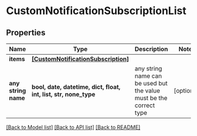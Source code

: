 # CustomNotificationSubscriptionList


## Properties
Name | Type | Description | Notes
------------ | ------------- | ------------- | -------------
**items** | [**[CustomNotificationSubscription]**](CustomNotificationSubscription.md) |  | 
**any string name** | **bool, date, datetime, dict, float, int, list, str, none_type** | any string name can be used but the value must be the correct type | [optional]

[[Back to Model list]](../README.md#documentation-for-models) [[Back to API list]](../README.md#documentation-for-api-endpoints) [[Back to README]](../README.md)



